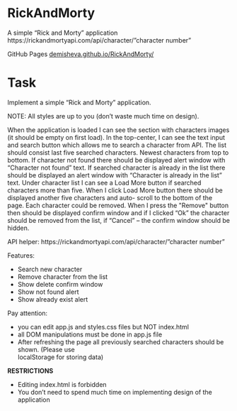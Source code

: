 # RickAndMorty
<p>A simple “Rick and Morty” application https://rickandmortyapi.com/api/character/”character number”</p>
<p>GitHub Pages <a href="https://demisheva.github.io/RickAndMorty/">demisheva.github.io/RickAndMorty/</a></p>

<h1>Task</h1>
<p>Implement a simple “Rick and Morty” application.</p>
<p>NOTE: All styles are up to you (don’t waste much time on design).</p>
<p>When the application is loaded I can see the section with characters images (it should be empty on first load). In the top-center, I can see the text input and search button which allows me to search a character from API. The list should consist last five searched characters. Newest characters from top to bottom. If character not found there should be displayed alert window with “Character not found” text. If searched character is already in the list there should be displayed an alert window with “Character is already in the list” text. Under character list I can see a Load More button if searched characters more than five. When I click Load More button there should be displayed another five characters and auto- scroll to the bottom of the page. Each character could be removed. When I press the "Remove" button then should be displayed confirm window and if I clicked “Ok” the character should be removed from the list, if “Cancel” – the confirm window should be hidden.</p>
<p>API helper: https://rickandmortyapi.com/api/character/”character number”</p>
<p>Features:</p>
<ul>
    <li>Search new character</li>
    <li>Remove character from the list</li>
    <li>Show delete confirm window</li>
    <li>Show not found alert</li>
    <li>Show already exist alert</li>
</ul>
<p>Pay attention:</p>
<ul>
    <li>you can edit app.js and styles.css files but NOT index.html</li>
    <li>all DOM manipulations must be done in app.js file</li>
    <li>After refreshing the page all previously searched characters should be shown. (Please use</li>
    localStorage for storing data)
</ul>
<p><b>RESTRICTIONS</b></p>
<ul>
    <li>Editing index.html is forbidden</li>
    <li>You don’t need to spend much time on implementing design of the application</li>
</ul>